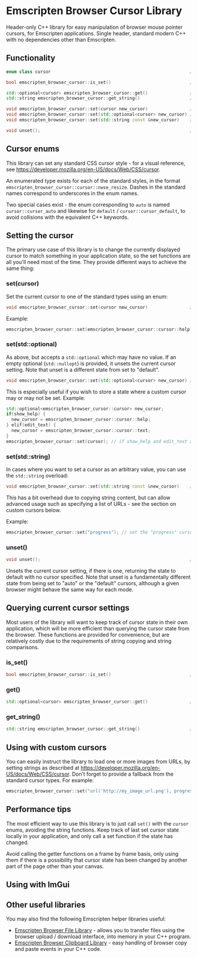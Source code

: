 # Emscripten Browser Cursor Library

Header-only C++ library for easy manipulation of browser mouse pointer cursors, for Emscripten applications.  Single header, standard modern C++ with no dependencies other than Emscripten.


## Functionality

```cpp
enum class cursor                                                     // type-safe enumeration of standard cursor types

bool emscripten_browser_cursor::is_set()                              // returns whether the cursor is currently set

std::optional<cursor> emscripten_browser_cursor::get()                // returns optional representing current cursor, or std::nullopt
std::string emscripten_browser_cursor::get_string()                   // return the currently set cursor as a string value

void emscripten_browser_cursor::set(cursor new_cursor)                // set a new cursor from a cursor enum
void emscripten_browser_cursor::set(std::optional<cursor> new_cursor) // set a new cursor from an optional (passing std::nullopt unsets)
void emscripten_browser_cursor::set(std::string const &new_cursor)    // set a new cursor from an arbitrary string value

void unset();                                                         // clear the current cursor setting
```

## Cursor enums

This library can set any standard CSS cursor style - for a visual reference, see https://developer.mozilla.org/en-US/docs/Web/CSS/cursor.

An enumerated type exists for each of the standard styles, in the format `emscripten_browser_cursor::cursor::nwse_resize`.  Dashes in the standard names correspond to underscores in the enum names.

Two special cases exist - the enum corresponding to `auto` is named `cursor::cursor_auto` and likewise for `default` / `cursor::cursor_default`, to avoid collisions with the equivalent C++ keywords.


## Setting the cursor

The primary use case of this library is to change the currently displayed cursor to match something in your application state, so the set functions are all you'll need most of the time.  They provide different ways to achieve the same thing:

### set(cursor)

Set the current cursor to one of the standard types using an enum:

```cpp
void emscripten_browser_cursor::set(cursor new_cursor)                // set a new cursor from a cursor enum
```

Example:

```cpp
emscripten_browser_cursor::set(emscripten_browser_cursor::cursor::help); // set the "help" cursor
```

### set(std::optional<cursor>)

As above, but accepts a `std::optional` which may have no value.  If an empty optional (`std::nullopt`) is provided, it unsets the current cursor setting.  Note that unset is a different state from set to "default".

```cpp
void emscripten_browser_cursor::set(std::optional<cursor> new_cursor) // set a new cursor from an optional (passing std::nullopt unsets)
```

This is especially useful if you wish to store a state where a custom cursor may or may not be set.  Example:

```cpp
std::optional<emscripten_browser_cursor::cursor> new_cursor;
if(show_help) {
  new_cursor = emscripten_browser_cursor::cursor::help;
} elif(edit_text) {
  new_cursor = emscripten_browser_cursor::cursor::text;
}
emscripten_browser_cursor::set(cursor); // if show_help and edit_text are both false, this will unset the custom cursor, returning it to default behaviour
```

### set(std::string)

In cases where you want to set a cursor as an arbitrary value, you can use the `std::string` overload:

```cpp
void emscripten_browser_cursor::set(std::string const &new_cursor)    // set a new cursor from an arbitrary string value
```

This has a bit overhead due to copying string content, but can allow advanced usage such as specifying a list of URLs - see the section on custom cursors below.

Example:

```cpp
emscripten_browser_cursor::set("progress"); // set the "progress" cursor as a string
```

### unset()

```cpp
void unset();                                                         // clear the current cursor setting
```

Unsets the current cursor setting, if there is one, returning the state to default with no cursor specified.  Note that unset is a fundamentally different state from being set to "auto" or the "default" cursors, although a given browser might behave the same way for each mode.


## Querying current cursor settings

Most users of the library will want to keep track of cursor state in their own application, which will be more efficient than querying the cursor state from the browser.  These functions are provided for convenience, but are relatively costly due to the requirements of string copying and string comparisons.

### is_set()

```cpp
bool emscripten_browser_cursor::is_set()                              // returns whether the cursor is currently set
```

### get()

```cpp
std::optional<cursor> emscripten_browser_cursor::get()                // returns optional representing current cursor, or std::nullopt
```

### get_string()

```cpp
std::string emscripten_browser_cursor::get_string()                   // return the currently set cursor as a string value
```

## Using with custom cursors

You can easily instruct the library to load one or more images from URLs, by setting strings as described at https://developer.mozilla.org/en-US/docs/Web/CSS/cursor.  Don't forget to provide a fallback from the standard cursor types.  For example:

```cpp
emscripten_browser_cursor::set("url('http://my_image_url.png'), progress"); // set an image from a URL, wth a fallback to the "progress" cursor.
```

## Performance tips

The most efficient way to use this library is to just call `set()` with the `cursor` enums, avoiding the string functions.  Keep track of last set cursor state locally in your application, and only call a set function if the state has changed.

Avoid calling the getter functions on a frame by frame basis, only using them if there is a possibility that cursor state has been changed by another part of the page other than your canvas.

## Using with ImGui

## Other useful libraries

You may also find the following Emscripten helper libraries useful:

- [Emscripten Browser File Library](https://github.com/Armchair-Software/emscripten-browser-file) - allows you to transfer files using the browser upload / download interface, into memory in your C++ program.
- [Emscripten Browser Clipboard Library](https://github.com/Armchair-Software/emscripten-browser-clipboard) - easy handling of browser copy and paste events in your C++ code.
